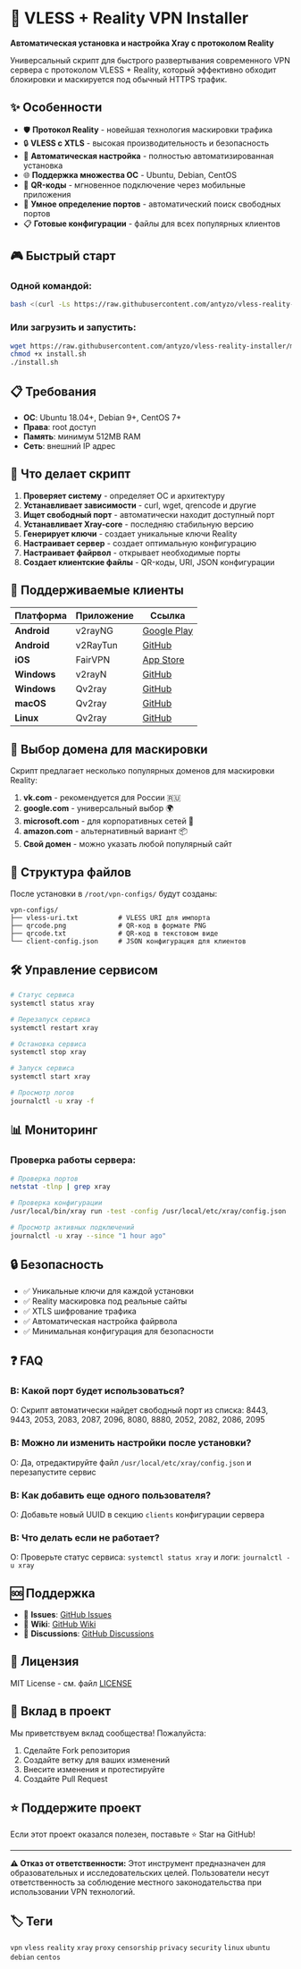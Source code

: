 # 🚀 VLESS + Reality VPN Installer

**Автоматическая установка и настройка Xray с протоколом Reality**

Универсальный скрипт для быстрого развертывания современного VPN сервера с протоколом VLESS + Reality, который эффективно обходит блокировки и маскируется под обычный HTTPS трафик.

## ✨ Особенности

- 🛡️ **Протокол Reality** - новейшая технология маскировки трафика
- 🔒 **VLESS с XTLS** - высокая производительность и безопасность  
- 🎯 **Автоматическая настройка** - полностью автоматизированная установка
- 🌐 **Поддержка множества ОС** - Ubuntu, Debian, CentOS
- 📱 **QR-коды** - мгновенное подключение через мобильные приложения
- 🔧 **Умное определение портов** - автоматический поиск свободных портов
- 📋 **Готовые конфигурации** - файлы для всех популярных клиентов

## 🎮 Быстрый старт

### Одной командой:

```bash
bash <(curl -Ls https://raw.githubusercontent.com/antyzo/vless-reality-installer/main/install.sh)
```

### Или загрузить и запустить:

```bash
wget https://raw.githubusercontent.com/antyzo/vless-reality-installer/main/install.sh
chmod +x install.sh
./install.sh
```

## 📋 Требования

- **ОС**: Ubuntu 18.04+, Debian 9+, CentOS 7+
- **Права**: root доступ
- **Память**: минимум 512MB RAM
- **Сеть**: внешний IP адрес

## 🔧 Что делает скрипт

1. **Проверяет систему** - определяет ОС и архитектуру
2. **Устанавливает зависимости** - curl, wget, qrencode и другие
3. **Ищет свободный порт** - автоматически находит доступный порт
4. **Устанавливает Xray-core** - последняю стабильную версию
5. **Генерирует ключи** - создает уникальные ключи Reality
6. **Настраивает сервер** - создает оптимальную конфигурацию
7. **Настраивает файрвол** - открывает необходимые порты
8. **Создает клиентские файлы** - QR-коды, URI, JSON конфигурации

## 📱 Поддерживаемые клиенты

| Платформа | Приложение | Ссылка |
|-----------|------------|--------|
| **Android** | v2rayNG | [Google Play](https://play.google.com/store/apps/details?id=com.v2ray.ang) |
| **Android** | v2RayTun | [GitHub](https://github.com/2dust/v2rayNG) |
| **iOS** | FairVPN | [App Store](https://apps.apple.com/app/fair-vpn/id1533873488) |
| **Windows** | v2rayN | [GitHub](https://github.com/2dust/v2rayN) |
| **Windows** | Qv2ray | [GitHub](https://github.com/Qv2ray/Qv2ray) |
| **macOS** | Qv2ray | [GitHub](https://github.com/Qv2ray/Qv2ray) |
| **Linux** | Qv2ray | [GitHub](https://github.com/Qv2ray/Qv2ray) |

## 🎯 Выбор домена для маскировки

Скрипт предлагает несколько популярных доменов для маскировки Reality:

1. **vk.com** - рекомендуется для России 🇷🇺
2. **google.com** - универсальный выбор 🌍  
3. **microsoft.com** - для корпоративных сетей 🏢
4. **amazon.com** - альтернативный вариант 📦
5. **Свой домен** - можно указать любой популярный сайт

## 📁 Структура файлов

После установки в `/root/vpn-configs/` будут созданы:

```
vpn-configs/
├── vless-uri.txt          # VLESS URI для импорта
├── qrcode.png             # QR-код в формате PNG  
├── qrcode.txt             # QR-код в текстовом виде
└── client-config.json     # JSON конфигурация для клиентов
```

## 🛠️ Управление сервисом

```bash
# Статус сервиса
systemctl status xray

# Перезапуск сервиса  
systemctl restart xray

# Остановка сервиса
systemctl stop xray

# Запуск сервиса
systemctl start xray

# Просмотр логов
journalctl -u xray -f
```

## 📊 Мониторинг

### Проверка работы сервера:
```bash
# Проверка портов
netstat -tlnp | grep xray

# Проверка конфигурации
/usr/local/bin/xray run -test -config /usr/local/etc/xray/config.json

# Просмотр активных подключений
journalctl -u xray --since "1 hour ago"
```

## 🔒 Безопасность

- ✅ Уникальные ключи для каждой установки
- ✅ Reality маскировка под реальные сайты  
- ✅ XTLS шифрование трафика
- ✅ Автоматическая настройка файрвола
- ✅ Минимальная конфигурация для безопасности

## ❓ FAQ

### **В: Какой порт будет использоваться?**
О: Скрипт автоматически найдет свободный порт из списка: 8443, 9443, 2053, 2083, 2087, 2096, 8080, 8880, 2052, 2082, 2086, 2095

### **В: Можно ли изменить настройки после установки?**
О: Да, отредактируйте файл `/usr/local/etc/xray/config.json` и перезапустите сервис

### **В: Как добавить еще одного пользователя?**
О: Добавьте новый UUID в секцию `clients` конфигурации сервера

### **В: Что делать если не работает?**
О: Проверьте статус сервиса: `systemctl status xray` и логи: `journalctl -u xray`

## 🆘 Поддержка

- 📧 **Issues**: [GitHub Issues](https://github.com/Triplooker/vless-reality-installer/issues)
- 📖 **Wiki**: [GitHub Wiki](https://github.com/Triplooker/vless-reality-installer/wiki)
- 💬 **Discussions**: [GitHub Discussions](https://github.com/Triplooker/vless-reality-installer/discussions)

## 📜 Лицензия

MIT License - см. файл [LICENSE](LICENSE)

## 🤝 Вклад в проект

Мы приветствуем вклад сообщества! Пожалуйста:

1. Сделайте Fork репозитория
2. Создайте ветку для ваших изменений  
3. Внесите изменения и протестируйте
4. Создайте Pull Request

## ⭐ Поддержите проект

Если этот проект оказался полезен, поставьте ⭐ Star на GitHub!

---

**⚠️ Отказ от ответственности:**
Этот инструмент предназначен для образовательных и исследовательских целей. Пользователи несут ответственность за соблюдение местного законодательства при использовании VPN технологий.

## 🏷️ Теги

`vpn` `vless` `reality` `xray` `proxy` `censorship` `privacy` `security` `linux` `ubuntu` `debian` `centos`
